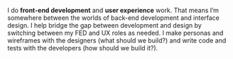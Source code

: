 I do **front-end development** and **user experience** work. That means I’m somewhere between the worlds of back-end development and interface design. I help bridge the gap between development and design by switching between my FED and UX roles as needed. I make personas and wireframes with the designers (what should we build?) and write code and tests with the developers (how should we build it?). 

